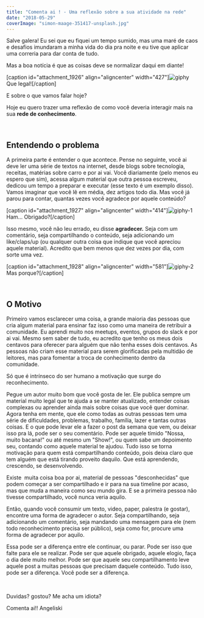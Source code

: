 ```yaml
---
title: "Comenta ai ! - Uma reflexão sobre a sua atividade na rede"
date: "2018-05-29"
coverImage: "simon-maage-351417-unsplash.jpg"
---
```


Salve galera! Eu sei que eu fiquei um tempo sumido, mas uma maré de caos e desafios imundaram a minha vida do dia pra noite e eu tive que aplicar uma correria para dar conta de tudo.

Mas a boa notícia é que as coisas deve se normalizar daqui em diante!

\[caption id="attachment\_1926" align="aligncenter" width="427"\]![giphy](https://angeliski.com.br/wp-content/uploads/2018/05/giphy.gif) Que legal!\[/caption\]

E sobre o que vamos falar hoje?

Hoje eu quero trazer uma reflexão de como você deveria interagir mais na sua **rede de conhecimento**.

 

## Entendendo o problema

A primeira parte é entender o que acontece. Pense no seguinte, você ai deve ler uma série de textos na internet, desde blogs sobre tecnologia, receitas, matérias sobre carro e por ai vai. Você diariamente (pelo menos eu espero que sim), acessa algum material que outra pessoa escreveu, dedicou um tempo a preparar e executar (esse texto é um exemplo disso). Vamos imaginar que você lê em média, dez artigos todo dia. Mas você já parou para contar, quantas vezes você agradece por aquele conteúdo?

\[caption id="attachment\_1927" align="aligncenter" width="414"\]![giphy-1](https://angeliski.com.br/wp-content/uploads/2018/05/giphy-1.gif) Ham... Obrigado?\[/caption\]

Isso mesmo, você não leu errado, eu disse **agradecer.** Seja com um comentário, seja compartilhando o conteúdo, seja adicionando um like/claps/up (ou qualquer outra coisa que indique que você apreciou aquele material). Acredito que bem menos que dez vezes por dia, com sorte uma vez.

\[caption id="attachment\_1928" align="aligncenter" width="581"\]![giphy-2](https://angeliski.com.br/wp-content/uploads/2018/05/giphy-2.gif) Mas porque?\[/caption\]

 

## O Motivo

Primeiro vamos esclarecer uma coisa, a grande maioria das pessoas que cria algum material para ensinar faz isso como uma maneira de retribuir a comunidade. Eu aprendi muito nos meetups, eventos, grupos do slack e por ai vai. Mesmo sem saber de tudo, eu acredito que tenho os meus dois centavos para oferecer para alguém que não tenha esses dois centavos. As pessoas não criam esse material para serem glorificadas pela multidão de leitores, mas para fomentar a troca de conhecimento dentro da comunidade.

Só que é intrínseco do ser humano a motivação que surge do reconhecimento.

Pegue um autor muito bom que você gosta de ler. Ele publica sempre um material muito legal que te ajuda a se manter atualizado, entender coisas complexas ou aprender ainda mais sobre coisas que você quer dominar. Agora tenha em mente, que ele como todas as outras pessoas tem uma série de dificuldades, problemas, trabalho, família, lazer e tantas outras coisas. E o que pode levar ele a fazer o post da semana que vem, ou deixar isso pra lá, pode ser o seu comentário. Pode ser aquele tímido "Nossa, muito bacana!" ou até mesmo um "Show!", ou quem sabe um depoimento seu, contando como aquele material te ajudou. Tudo isso se torna motivação para quem está compartilhando conteúdo, pois deixa claro que tem alguém que está tirando proveito daquilo. Que está aprendendo, crescendo, se desenvolvendo.

Existe  muita coisa boa por ai, material de pessoas "desconhecidas" que podem começar a ser compartilhado e ir para na sua timeline por acaso, mas que muda a maneira como seu mundo gira. E se a primeira pessoa não tivesse compartilhado, você nunca veria aquilo.

Então, quando você consumir um texto, video, paper, palestra (e gostar), encontre uma forma de agradecer o autor. Seja compartilhando, seja adicionando um comentário, seja mandando uma mensagem para ele (nem todo reconhecimento precisa ser público), seja como for, procure uma forma de agradecer por aquilo.

Essa pode ser a diferença entre ele continuar, ou parar. Pode ser isso que falte para ele se realizar. Pode ser que aquele obrigado, aquele elogio, faça o dia dele muito melhor. Pode ser que aquele seu compartilhamento leve aquele post a muitas pessoas que precisam daquele conteúdo. Tudo isso, pode ser a diferença. Você pode ser a diferença.

 

Duvidas? gostou? Me acha um idiota?

Comenta ai!! Angeliski
